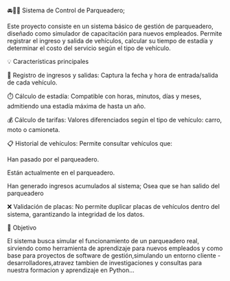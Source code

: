 🚘🛵🚒 Sistema de Control de Parqueadero;

Este proyecto consiste en un sistema básico de gestión de parqueadero, diseñado como simulador de capacitación para nuevos empleados. Permite registrar el ingreso y salida de vehículos, calcular su tiempo de estadía y determinar el costo del servicio según el tipo de vehículo.

💡 Características principales

📌 Registro de ingresos y salidas: Captura la fecha y hora de entrada/salida de cada vehículo.

⏱️ Cálculo de estadía: Compatible con horas, minutos, días y meses, admitiendo una estadía máxima de hasta un año.

💰 Cálculo de tarifas: Valores diferenciados según el tipo de vehículo: carro, moto o camioneta.

📋 Historial de vehículos: Permite consultar vehículos que:

Han pasado por el parqueadero.

Están actualmente en el parqueadero.

Han generado ingresos acumulados al sistema; Osea que se han salido del parqueadero

❌ Validación de placas: No permite duplicar placas de vehículos dentro del sistema, garantizando la integridad de los datos.

🎯 Objetivo

El sistema busca simular el funcionamiento de un parqueadero real, sirviendo como herramienta de aprendizaje para nuevos empleados y como base para proyectos de software de gestión,simulando un entorno cliente - desarrolladores,atravez tambien de investigaciones y consultas para nuestra formacion y aprendizaje en Python...
